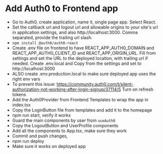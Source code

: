 
# Add Auth0 to Frontend app
* Go to Auth0, create application, name it, single page app. Select React.
* Set the callback url and logout url and allowable origins to your site's url in application settings, and also http://localhost:3000. Comma separated, provide the trailing url slash.
* `npm install @auth0/auth0-react`
* Create .env file on frontend to have REACT_APP_AUTH0_DOMAIN and REACT_APP_AUTH0_CLIENT_ID and REACT_APP_ORIGIN_URL. Fill from settings and set the URL to the deployed location, with trailing url if needed. Create .env.local and Copy from the settings and set to http://localhost:3000
* ALSO create .env.production.local to make sure deployed app uses the right env vars
* To prevent this issue: https://community.auth0.com/t/silent-authorization-not-working-after-login-signup/37114/5 Turn on refresh tokens
* Add the Auth0Provider from Frontend Templates to wrap the app in index.tsx
* Copy the LoginButton file from templates and add it to the homepage
* npm run start, verify it works
* Guard the main components by user from `useAuth0`
* Copy the LogoutButton and UserProfile components
* Add all the components to App.tsx, make sure they work
* Commit and push changes,
* npm run deploy
* Make sure it works on deployed app
